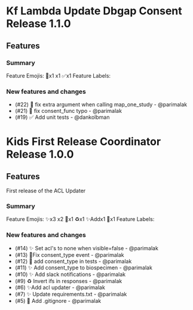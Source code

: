 # Kf Lambda Update Dbgap Consent Release 1.1.0

## Features

### Summary

Feature Emojis: 🐛x1 x1 ✅x1
Feature Labels:

### New features and changes

- (#22) 🐛 fix extra argument when calling map_one_study - @parimalak
- (#21)  🐛 fix consent_func typo - @parimalak
- (#19) ✅ Add unit tests - @dankolbman

# Kids First Release Coordinator Release 1.0.0

## Features

First release of the ACL Updater

### Summary

Feature Emojis: ✨x3 x2 🐛x1 ♻️x1 ✨Addx1 🙈x1
Feature Labels:

### New features and changes

- (#14)  ✨ Set acl's to none when visible=false - @parimalak
- (#13)  🐛Fix consent_type event - @parimalak
- (#12) 🐛 add consent_type in tests - @parimalak
- (#11) ✨ Add consent_type to biospecimen - @parimalak
- (#10) ✨ Add slack notifications - @parimalak
- (#9) ♻️ Invert ifs in responses - @parimalak
- (#6) ✨Add acl updater - @parimalak
- (#7) ✨ Update requirements.txt - @parimalak
- (#5) 🙈 Add .gitignore - @parimalak

